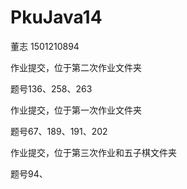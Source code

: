 # PkuJava14
  董志   1501210894

  作业提交，位于第二次作业文件夹

  题号136、258、263
  
  作业提交，位于第一次作业文件夹
  
  题号67、189、191、202

  作业提交，位于第三次作业和五子棋文件夹
  
  题号94、
